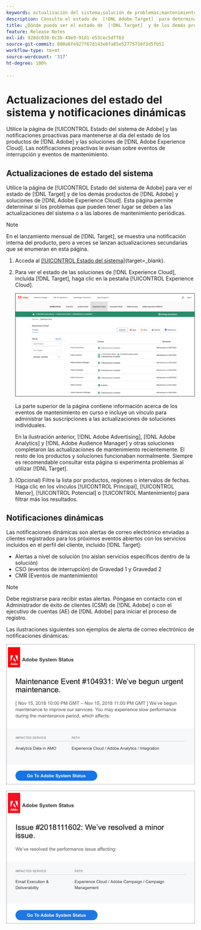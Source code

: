 ```yaml
---
keywords: actualización del sistema;solución de problemas;mantenimiento;estado del sistema;estado de las actualizaciones
description: Consulte el estado de  [!DNL Adobe Target]  para determinar si los problemas que pueden producirse se deben a actualizaciones del sistema o al mantenimiento rutinario.
title: ¿Dónde puedo ver el estado de  [!DNL Target]  y de los demás productos de  [!DNL Adobe] ?
feature: Release Notes
exl-id: 928dc038-0c3b-49e9-91d1-e53cec5dff63
source-git-commit: 880a6fe927f67d143e6fa85e52775716f3d5fb51
workflow-type: tm+mt
source-wordcount: '317'
ht-degree: 100%

---
```


# Actualizaciones del estado del sistema y notificaciones dinámicas

Utilice la página de [!UICONTROL Estado del sistema de Adobe] y las notificaciones proactivas para mantenerse al día del estado de los productos de [!DNL Adobe] y las soluciones de [!DNL Adobe Experience Cloud]. Las notificaciones proactivas le avisan sobre eventos de interrupción y eventos de mantenimiento.

## Actualizaciones de estado del sistema

Utilice la página de [!UICONTROL Estado del sistema de Adobe] para ver el estado de [!DNL Target] y de los demás productos de [!DNL Adobe] y soluciones de [!DNL Adobe Experience Cloud]. Esta página permite determinar si los problemas que pueden tener lugar se deben a las actualizaciones del sistema o a las labores de mantenimiento periódicas.

>[!NOTE]
>
>En el lanzamiento mensual de [!DNL Target], se muestra una notificación interna del producto, pero a veces se lanzan actualizaciones secundarias que se enumeran en esta página.

1. Acceda al [[!UICONTROL Estado del sistema]](https://status.adobe.com/es){target=_blank}.

1. Para ver el estado de las soluciones de [!DNL Experience Cloud], incluida [!DNL Target], haga clic en la pestaña [!UICONTROL Experience Cloud].

   ![imagen system_status](assets/system_status.png)

   La parte superior de la página contiene información acerca de los eventos de mantenimiento en curso e incluye un vínculo para administrar las suscripciones a las actualizaciones de soluciones individuales.

   En la ilustración anterior, [!DNL Adobe Advertising], [!DNL Adobe Analytics] y [!DNL Adobe Audience Manager] y otras soluciones completaron las actualizaciones de mantenimiento recientemente. El resto de los productos y soluciones funcionaban normalmente. Siempre es recomendable consultar esta página si experimenta problemas al utilizar [!DNL Target].

1. (Opcional) Filtre la lista por productos, regiones o intervalos de fechas. Haga clic en los vínculos [!UICONTROL Principal], [!UICONTROL Menor], [!UICONTROL Potencial] o [!UICONTROL Mantenimiento] para filtrar más los resultados.

## Notificaciones dinámicas

Las notificaciones dinámicas son alertas de correo electrónico enviadas a clientes registrados para los próximos eventos abiertos con los servicios incluidos en el perfil del cliente, incluido [!DNL Target]:

* Alertas a nivel de solución (no aíslan servicios específicos dentro de la solución)
* CSO (eventos de interrupción) de Gravedad 1 y Gravedad 2
* CMR (Eventos de mantenimiento)

>[!NOTE]
>
>Debe registrarse para recibir estas alertas. Póngase en contacto con el Administrador de éxito de clientes (CSM) de [!DNL Adobe] o con el ejecutivo de cuentas (AE) de [!DNL Adobe] para iniciar el proceso de registro.

Las ilustraciones siguientes son ejemplos de alerta de correo electrónico de notificaciones dinámicas:

![Notificación dinámica 1](/help/main/r-release-notes/assets/proactive-notification-1.png)

![Notificación dinámica 2](/help/main/r-release-notes/assets/proactive-notification-2.png)
